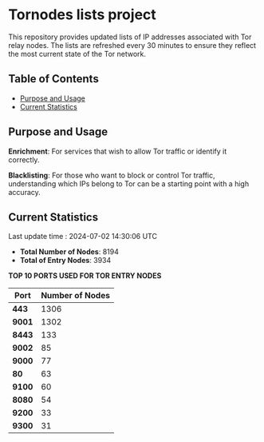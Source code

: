 # Tornodes lists project

This repository provides updated lists of IP addresses associated with Tor relay nodes. The lists are refreshed every 30 minutes to ensure they reflect the most current state of the Tor network.

## Table of Contents

- [Purpose and Usage](#purpose-and-usage)
- [Current Statistics](#current-statistics)


## Purpose and Usage

**Enrichment**: For services that wish to allow Tor traffic or identify it correctly.

**Blacklisting**: For those who want to block or control Tor traffic, understanding which IPs belong to Tor can be a starting point with a high accuracy.

## Current Statistics

Last update time : 2024-07-02 14:30:06 UTC

- **Total Number of Nodes**: 8194
- **Total of Entry Nodes**: 3934

**TOP 10 PORTS USED FOR TOR ENTRY NODES**

| **Port** | **Number of Nodes** |
|------|-----------------|
| **443**   | 1306  |
| **9001**   | 1302  |
| **8443**   | 133  |
| **9002**   | 85  |
| **9000**   | 77  |
| **80**   | 63  |
| **9100**   | 60  |
| **8080**   | 54  |
| **9200**   | 33  |
| **9300**   | 31  |

